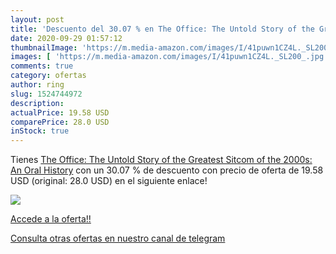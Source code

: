 ```yaml
---
layout: post
title: 'Descuento del 30.07 % en The Office: The Untold Story of the Grea'
date: 2020-09-29 01:57:12
thumbnailImage: 'https://m.media-amazon.com/images/I/41puwn1CZ4L._SL200_.jpg'
images: [ 'https://m.media-amazon.com/images/I/41puwn1CZ4L._SL200_.jpg' ]
comments: true
category: ofertas
author: ring
slug: 1524744972
description:
actualPrice: 19.58 USD
comparePrice: 28.0 USD
inStock: true
---
```


Tienes [The Office: The Untold Story of the Greatest Sitcom of the 2000s: An Oral History](https://www.amazon.com/dp/1524744972/?tag=redken08-20) con un 30.07 % de descuento con precio de oferta de 19.58 USD (original: 28.0 USD) en el siguiente enlace!

[![](https://m.media-amazon.com/images/I/41puwn1CZ4L._SL200_.jpg)](https://www.amazon.com/dp/1524744972/?tag=redken08-20)

[Accede a la oferta!!](https://www.amazon.com/dp/1524744972/?tag=redken08-20)

[Consulta otras ofertas en nuestro canal de telegram](https://t.me/s/ofertas25)
